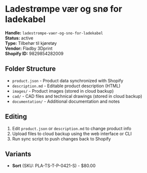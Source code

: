 # Ladestrømpe vær og snø for ladekabel

**Handle:** `ladestrompe-vaer-og-sno-for-ladekabel`  
**Status:** active  
**Type:** Tilbehør til kjøretøy  
**Vendor:** Fladby 3Dprint  
**Shopify ID:** 9829854282009  

## Folder Structure

- `product.json` - Product data synchronized with Shopify
- `description.md` - Editable product description (HTML)
- `images/` - Product images (stored in cloud backup)
- `cad/` - CAD files and technical drawings (stored in cloud backup)
- `documentation/` - Additional documentation and notes

## Editing

1. Edit `product.json` or `description.md` to change product info
2. Upload files to cloud backup using the web interface or CLI
3. Run sync script to push changes back to Shopify

## Variants

- **Sort** (SKU: PLA-TS-T-P-0421-S) - $80.00
